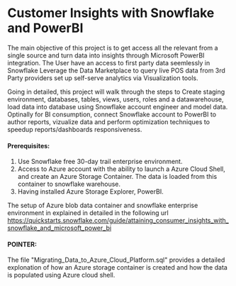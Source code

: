 # Customer Insights with Snowflake and PowerBI
The main objective of this project is to get access all the relevant from a single source and turn data into insights through Microsoft PowerBI integration.
The User have an access to first party data seemlessly in Snowflake Leverage the Data Marketplace to query live POS data from 3rd Party providers set up self-serve analytics via Visualization tools.

Going in detailed, this project will walk through the steps to Create staging environment, databases, tables, views, users, roles and a datawarehouse, load data into database 
using Snowflake account engineer and model data. Optinally for BI consumption, connect Snowflake account to PowerBI to author reports, vizualize data and perform optimization 
techniques to speedup reports/dashboards responsiveness.

#### Prerequisites:
1. Use Snowflake free 30-day trail enterprise environment.
2. Access to Azure account with the ability to launch a Azure Cloud Shell, and create an Azure Storage Container. The data is loaded from this container to snowflake warehouse.
3. Having installed Azure Storage Explorer, PowerBI.

The setup of Azure blob data container and snowflake enterprise environment in explained in detailed in the following url 
https://quickstarts.snowflake.com/guide/attaining_consumer_insights_with_snowflake_and_microsoft_power_bi

#### POINTER:
The file "Migrating_Data_to_Azure_Cloud_Platform.sql" provides a detailed explonation of how an Azure storage container is created and how the data is populated using Azure cloud shell.
